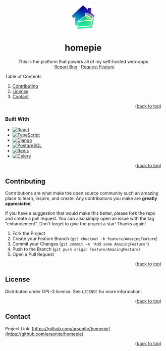 <a name="readme-top"></a>

<!-- PROJECT LOGO -->
<br />
<div align="center">
  <a href="https://github.com/arsonite/homepie">
    <img src="files/homepie-logo.png" alt="homepie icon" width="80" height="80">
  </a>

<h1 align="center">homepie</h3>
  <p align="center">
    This is the platform that powers all of my self-hosted web-apps
    <br />
    ·
    <a href="https://github.com/arsonite/homepie/issues">Report Bug</a>
    ·
    <a href="https://github.com/arsonite/homepie/issues">Request Feature</a>
  </p>
</div>

<!-- TABLE OF CONTENTS -->
<summary>Table of Contents</summary>
<ol>
  <li><a href="#contributing">Contributing</a></li>
  <li><a href="#license">License</a></li>
  <li><a href="#contact">Contact</a></li>
</ol>

<p align="right">(<a href="#readme-top">back to top</a>)</p>

### Built With

-   [![React][React.js]][React-url]
-   [![TypeScript][TypeScript]][TypeScript-url]
-   [![Django][django]][django-url]
-   [![PostgreSQL][PostgreSQL]][PostgreSQL-url]
-   [![Redis][redis]][redis-url]
-   [![Celery][celery]][celery-url]

<p align="right">(<a href="#readme-top">back to top</a>)</p>

<!-- CONTRIBUTING -->

## Contributing

Contributions are what make the open source community such an amazing place to learn, inspire, and create. Any contributions you make are **greatly appreciated**.

If you have a suggestion that would make this better, please fork the repo and create a pull request. You can also simply open an issue with the tag "enhancement".
Don't forget to give the project a star! Thanks again!

1. Fork the Project
2. Create your Feature Branch (`git checkout -b feature/AmazingFeature`)
3. Commit your Changes (`git commit -m 'Add some AmazingFeature'`)
4. Push to the Branch (`git push origin feature/AmazingFeature`)
5. Open a Pull Request

<p align="right">(<a href="#readme-top">back to top</a>)</p>

<!-- LICENSE -->

## License

Distributed under GPL-3 license. See `LICENSE` for more information.

<p align="right">(<a href="#readme-top">back to top</a>)</p>

<!-- CONTACT -->

## Contact

Project Link: [https://github.com/arsonite/homepie](https://github.com/arsonite/homepie)

<p align="right">(<a href="#readme-top">back to top</a>)</p>

<!-- MARKDOWN LINKS & IMAGES -->
<!-- https://www.markdownguide.org/basic-syntax/#reference-style-links -->

[product-screenshot]: images/screenshot.png
[React.js]: https://img.shields.io/badge/React-20232A?style=for-the-badge&logo=react&logoColor=61DAFB
[React-url]: https://reactjs.org/
[TypeScript]: https://img.shields.io/badge/TypeScript-20232A?style=for-the-badge&logo=typescript&logoColor=3178C6
[TypeScript-url]: https://www.typescriptlang.org/
[django]: https://img.shields.io/badge/Django-092E20?style=for-the-badge&logo=django&logoColor=EEEEEE
[django-url]: https://www.djangoproject.com/
[PostgreSQL]: https://img.shields.io/badge/PostgreSQL-EEEEEE?style=for-the-badge&logo=postgresql&logoColor=4169E1
[PostgreSQL-url]: https://www.postgresql.org/
[redis]: https://img.shields.io/badge/redis-DC382D?style=for-the-badge&logo=redis&logoColor=EEEEEE
[redis-url]: https://redis.io/de/
[Celery]: https://img.shields.io/badge/Celery-37814A?style=for-the-badge&logo=celery&logoColor=EEEEEE
[Celery-url]: https://docs.celeryq.dev/en/stable/index.html
